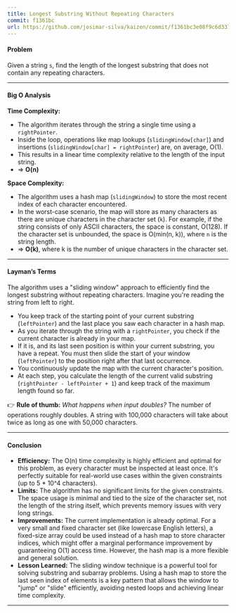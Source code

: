 ```yaml
---
title: Longest Substring Without Repeating Characters
commit: f1361bc
url: https://github.com/josimar-silva/kaizen/commit/f1361bc3e08f9c6d3374046bee4fce423893eaec
---
```


#### Problem
Given a string `s`, find the length of the longest substring that does not contain any repeating characters.

---

#### Big O Analysis

**Time Complexity:**
- The algorithm iterates through the string a single time using a `rightPointer`.
- Inside the loop, operations like map lookups (`slidingWindow[char]`) and insertions (`slidingWindow[char] = rightPointer`) are, on average, O(1).
- This results in a linear time complexity relative to the length of the input string.
- ⇒ **O(n)**

**Space Complexity:**
- The algorithm uses a hash map (`slidingWindow`) to store the most recent index of each character encountered.
- In the worst-case scenario, the map will store as many characters as there are unique characters in the character set (`k`). For example, if the string consists of only ASCII characters, the space is constant, O(128). If the character set is unbounded, the space is O(min(n, k)), where `n` is the string length.
- ⇒ **O(k)**, where k is the number of unique characters in the character set.

---

#### Layman’s Terms

The algorithm uses a "sliding window" approach to efficiently find the longest substring without repeating characters. Imagine you're reading the string from left to right.

- You keep track of the starting point of your current substring (`leftPointer`) and the last place you saw each character in a hash map.
- As you iterate through the string with a `rightPointer`, you check if the current character is already in your map.
- If it is, and its last seen position is within your current substring, you have a repeat. You must then slide the start of your window (`leftPointer`) to the position right after that last occurrence.
- You continuously update the map with the current character's position.
- At each step, you calculate the length of the current valid substring (`rightPointer - leftPointer + 1`) and keep track of the maximum length found so far.

👉 **Rule of thumb:** *What happens when input doubles?* The number of operations roughly doubles. A string with 100,000 characters will take about twice as long as one with 50,000 characters.

---

#### Conclusion

- **Efficiency:** The O(n) time complexity is highly efficient and optimal for this problem, as every character must be inspected at least once. It's perfectly suitable for real-world use cases within the given constraints (up to 5 * 10^4 characters).
- **Limits:** The algorithm has no significant limits for the given constraints. The space usage is minimal and tied to the size of the character set, not the length of the string itself, which prevents memory issues with very long strings.
- **Improvements:** The current implementation is already optimal. For a very small and fixed character set (like lowercase English letters), a fixed-size array could be used instead of a hash map to store character indices, which might offer a marginal performance improvement by guaranteeing O(1) access time. However, the hash map is a more flexible and general solution.
- **Lesson Learned:** The sliding window technique is a powerful tool for solving substring and subarray problems. Using a hash map to store the last seen index of elements is a key pattern that allows the window to "jump" or "slide" efficiently, avoiding nested loops and achieving linear time complexity.

---
